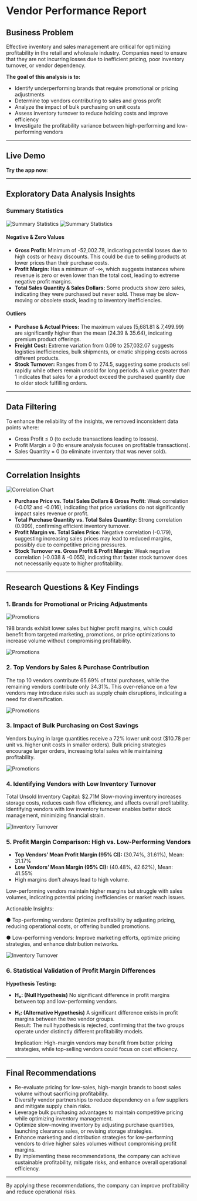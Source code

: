 #  Vendor Performance Report

##  Business Problem

Effective inventory and sales management are critical for optimizing profitability in the retail and wholesale industry. Companies need to ensure that they are not incurring losses due to inefficient pricing, poor inventory turnover, or vendor dependency.

**The goal of this analysis is to:**
- Identify underperforming brands that require promotional or pricing adjustments  
- Determine top vendors contributing to sales and gross profit  
- Analyze the impact of bulk purchasing on unit costs  
- Assess inventory turnover to reduce holding costs and improve efficiency  
- Investigate the profitability variance between high-performing and low-performing vendors

---

## Live Demo

**Try the app now**: 

---

##  Exploratory Data Analysis Insights

###  Summary Statistics

![Summary Statistics](images/img1.png)
![Summary Statistics](images/img2.png)

#### Negative & Zero Values
- **Gross Profit:** Minimum of -52,002.78, indicating potential losses due to 
high costs or heavy discounts. This could be due to selling products at 
lower prices than their purchase costs. 
- **Profit Margin:** Has a minimum of -∞, which suggests instances where 
revenue is zero or even lower than the total cost, leading to extreme 
negative profit margins.
- **Total Sales Quantity & Sales Dollars:** Some products show zero sales, 
indicating they were purchased but never sold. These may be slow-moving 
or obsolete stock, leading to inventory inefficiencies. 

#### Outliers
- **Purchase & Actual Prices:** The maximum values (5,681.81 & 7,499.99) 
are significantly higher than the mean (24.39 & 35.64), indicating premium 
product offerings.
- **Freight Cost:** Extreme variation from 0.09 to 257,032.07 suggests logistics 
inefficiencies, bulk shipments, or erratic shipping costs across different 
products.
- **Stock Turnover:** Ranges from 0 to 274.5, suggesting some products sell 
rapidly while others remain unsold for long periods. A value greater than 1 
indicates that sales for a product exceed the purchased quantity due to 
older stock fulfilling orders. 
---

##  Data Filtering

To enhance the reliability of the insights, we removed inconsistent data 
points where: 
- Gross Profit ≤ 0 (to exclude transactions leading to losses).
- Profit Margin ≤ 0 (to ensure analysis focuses on profitable 
transactions).
- Sales Quantity = 0 (to eliminate inventory that was never sold).

---

##  Correlation Insights

![Correlation Chart](images/img3.png)

- **Purchase Price vs. Total Sales Dollars & Gross Profit:** Weak correlation 
(-0.012 and -0.016), indicating that price variations do not significantly 
impact sales revenue or profit.
- **Total Purchase Quantity vs. Total Sales Quantity:** Strong correlation 
(0.999), confirming efficient inventory turnover.
- **Profit Margin vs. Total Sales Price:** Negative correlation (-0.179), 
suggesting increasing sales prices may lead to reduced margins, possibly 
due to competitive pricing pressures.
- **Stock Turnover vs. Gross Profit & Profit Margin:** Weak negative 
correlation (-0.038 & -0.055), indicating that faster stock turnover does not 
necessarily equate to higher profitability.
---

##  Research Questions & Key Findings

### 1. Brands for Promotional or Pricing Adjustments

![Promotions](images/img4.png)

198 brands exhibit lower sales but higher profit margins, which could 
benefit from targeted marketing, promotions, or price optimizations to 
increase volume without compromising profitability. 

![Promotions](images/img5.png)

### 2. Top Vendors by Sales & Purchase Contribution

The top 10 vendors contribute 65.69% of total purchases, while the 
remaining vendors contribute only 34.31%. This over-reliance on a few 
vendors may introduce risks such as supply chain disruptions, indicating a 
need for diversification. 

![Promotions](images/img6.png)

### 3. Impact of Bulk Purchasing on Cost Savings

Vendors buying in large quantities receive a 72% lower unit cost ($10.78 
per unit vs. higher unit costs in smaller orders). 
Bulk pricing strategies encourage larger orders, increasing total sales while 
maintaining profitability. 

![Promotions](images/img7.png)


### 4. Identifying Vendors with Low Inventory Turnover

Total Unsold Inventory Capital: $2.71M 
Slow-moving inventory increases storage costs, reduces cash flow 
efficiency, and affects overall profitability. 
Identifying vendors with low inventory turnover enables better stock 
management, minimizing financial strain. 

  ![Inventory Turnover](images/img8.png)

### 5. Profit Margin Comparison: High vs. Low-Performing Vendors

- **Top Vendors’ Mean Profit Margin (95% CI):** (30.74%, 31.61%), Mean: 31.17%
- **Low Vendors’ Mean Margin (95% CI):**  (40.48%, 42.62%), Mean: 41.55%
- High margins don’t always lead to high volume.
  
Low-performing vendors maintain higher margins but struggle with sales 
volumes, indicating potential pricing inefficiencies or market reach issues.

Actionable Insights:

● Top-performing vendors: Optimize profitability by adjusting 
pricing, reducing operational costs, or offering bundled 
promotions. 

● Low-performing vendors: Improve marketing efforts, optimize 
pricing strategies, and enhance distribution networks. 

  ![Inventory Turnover](images/img9.png)

### 6. Statistical Validation of Profit Margin Differences

**Hypothesis Testing:**  
- **H₀: (Null Hypothesis)** No significant difference in profit margins between top 
and low-performing vendors.  
- **H₁: (Alternative Hypothesis)** A significant difference exists in profit margins 
between the two vendor groups.  
 Result: The null hypothesis is rejected, confirming that the two groups 
operate under distinctly different profitability models.

   Implication: High-margin vendors may benefit from better pricing 
strategies, while top-selling vendors could focus on cost efficiency.

---

##  Final Recommendations

- Re-evaluate pricing for low-sales, high-margin brands to boost sales 
volume without sacrificing profitability.
- Diversify vendor partnerships to reduce dependency on a few 
suppliers and mitigate supply chain risks. 
- Leverage bulk purchasing advantages to maintain competitive pricing 
while optimizing inventory management. 
- Optimize slow-moving inventory by adjusting purchase quantities, 
launching clearance sales, or revising storage strategies. 
- Enhance marketing and distribution strategies for low-performing 
vendors to drive higher sales volumes without compromising profit 
margins.
- By implementing these recommendations, the company can achieve 
sustainable profitability, mitigate risks, and enhance overall 
operational efficiency.

---

By applying these recommendations, the company can improve profitability and reduce operational risks.
